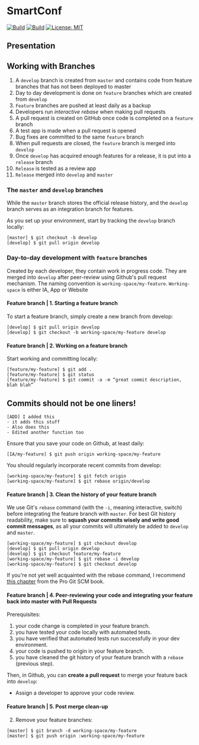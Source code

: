 # SmartConf

[![Build](https://github.com/MatiCG/SmartConf/workflows/Docker%20Image%20CI/badge.svg)](https://github.com/MatiCG/SmartConf/actions?workflow=Docker+Image+CI) [![Build](https://github.com/MatiCG/SmartConf/workflows/Kotlin%20CI/badge.svg)](https://github.com/MatiCG/SmartConf/actions?workflow=Kotlin+CI) [![License: MIT](https://img.shields.io/badge/License-MIT-yellow.svg)](https://opensource.org/licenses/MIT)

## Presentation

## Working with Branches

1.  A `develop` branch is created from `master` and contains code from feature branches that has not been deployed to master
2.  Day to day development is done on `feature` branches which are created from `develop` 
3.  `Feature` branches are pushed at least daily as a backup
4.  Developers run *interactive rebase* when making pull requests
5.  A pull request is created on GitHub once code is completed on a `feature` branch
6.  A test app is made when a pull request is opened
7.  Bug fixes are committed to the same `feature` branch
8.  When pull requests are closed, the `feature` branch is merged into `develop`
9.  Once `develop` has acquired enough features for a release, it is put into a `release` branch
10.  `Release` is tested as a review app
11.  `Release` merged into `develop` and `master`


### The `master` and `develop` branches
While the `master` branch stores the official release history, and the `develop` branch serves as an integration branch for features.

As you set up your environment, start by tracking the `develop` branch locally:
```
[master] $ git checkout -b develop
[develop] $ git pull origin develop
```

### Day-to-day development with `feature` branches
Created by each developer, they contain work in progress code. They are merged into `develop` after peer-review using Github's pull request mechanism. The naming convention is `working-space/my-feature`. `Working-space` is either IA, App or Website

#### Feature branch | 1. Starting a feature branch
To start a feature branch, simply create a new branch from develop:
```
[develop] $ git pull origin develop
[develop] $ git checkout -b working-space/my-feature develop
```

#### Feature branch | 2. Working on a feature branch
Start working and committing locally:
```
[feature/my-feature] $ git add .
[feature/my-feature] $ git status
[feature/my-feature] $ git commit -a -m “great commit description, blah blah”
```
## Commits should not be one liners!
```
[ADD] I added this
- it adds this stuff
- Also does this
- Edited another function too
```
Ensure that you save your code on Github, at least daily:
```
[IA/my-feature] $ git push origin working-space/my-feature
```
You should regularly incorporate recent commits from develop:
```
[working-space/my-feature] $ git fetch origin
[working-space/my-feature] $ git rebase origin/develop
```

#### Feature branch | 3. Clean the history of your feature branch
We use Git's `rebase` command (with the `-i`, meaning interactive, switch) before integrating the feature branch with `master`.
For best Git history readability, make sure to **squash your commits wisely and write good commit messages**, as all your commits will ultimately be added to `develop` and `master`.
```
[working-space/my-feature] $ git checkout develop
[develop] $ git pull origin develop
[develop] $ git checkout feature/my-feature
[working-space/my-feature] $ git rebase -i develop
[working-space/my-feature] $ git checkout develop
```

If you're not yet well acquainted with the rebase command, I recommend [this chapter](https://git-scm.com/book/en/v2/Git-Tools-Rewriting-History) from the Pro Git SCM book.


#### Feature branch | 4. Peer-reviewing your code and integrating your feature back into master with Pull Requests
Prerequisites:
1. your code change is completed in your feature branch.
2. you have tested your code locally with automated tests.
3. you have verified that automated tests run successfully in your dev environment.
4. your code is pushed to origin in your feature branch.
5. you have cleaned the git history of your feature branch with a `rebase` (previous step).

Then, in Github, you can **create a  pull request** to merge your feature back into `develop`:
- Assign a developer to approve your code review.

#### Feature branch | 5. Post merge clean-up
2. Remove your feature branches:
```
[master] $ git branch -d working-space/my-feature
[master] $ git push origin :working-space/my-feature
